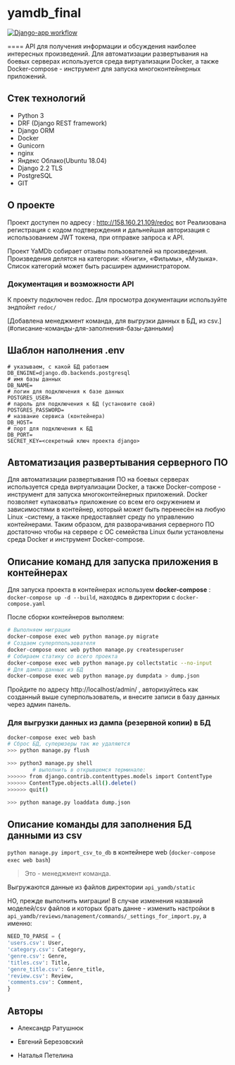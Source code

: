 # yamdb_final
[![Django-app workflow](https://github.com/Aleksander-VLZ/yamdb_final/actions/workflows/yamdb_workflow.yml/badge.svg)](https://github.com/Aleksander-VLZ/yamdb_final/actions/workflows/yamdb_workflow.yml)

====
API для получения информации и обсуждения наиболее интересных произведений.
Для автоматизации развертывания на боевых серверах используется среда виртуализации Docker, а также Docker-compose - инструмент для запуска многоконтейнерных приложений.

## Стек технологий

- Python 3
- DRF (Django REST framework)
- Django ORM
- Docker
- Gunicorn
- nginx
- Яндекс Облако(Ubuntu 18.04)
- Django 2.2 TLS
- PostgreSQL
- GIT

## О проекте

Проект доступен по адресу : http://158.160.21.109/redoc вот
Реализована регистрация с кодом подтверждения и дальнейшая авторизация с использованием JWT токена, при отправке запроса к API.

Проект YaMDb собирает отзывы пользователей на произведения.
Произведения делятся на категории: «Книги», «Фильмы», «Музыка».
Список категорий может быть расширен администратором.

### Документация и возможности API

К проекту подключен redoc. Для просмотра документации используйте эндпойнт `redoc/`

[Добавлена менеджмент команда, для выгрузки данных в БД, из csv.]
(#описание-команды-для-заполнения-базы-данными)

## Шаблон наполнения .env

```
# указываем, с какой БД работаем
DB_ENGINE=django.db.backends.postgresql
# имя базы данных
DB_NAME=
# логин для подключения к базе данных
POSTGRES_USER=
# пароль для подключения к БД (установите свой)
POSTGRES_PASSWORD=
# название сервиса (контейнера)
DB_HOST=
# порт для подключения к БД
DB_PORT=
SECRET_KEY=<секретный ключ проекта django>

```

## Автоматизация развертывания серверного ПО

Для автоматизации развертывания ПО на боевых серверах используется среда виртуализации Docker, а также Docker-compose - инструмент для запуска многоконтейнерных приложений. Docker позволяет «упаковать» приложение со всем его окружением и зависимостями в контейнер, который может быть перенесён на любую Linux -систему, а также предоставляет среду по управлению контейнерами. Таким образом, для разворачивания серверного ПО достаточно чтобы на сервере с ОС семейства Linux были установлены среда Docker и инструмент Docker-compose.


## Описание команд для запуска приложения в контейнерах

Для запуска проекта в контейнерах используем **docker-compose** : ```docker-compose up -d --build```, находясь в директории с ```docker-compose.yaml```

После сборки контейнеров выполяем:

```bash
# Выполняем миграции
docker-compose exec web python manage.py migrate
# Создаем суперппользователя
docker-compose exec web python manage.py createsuperuser
# Собираем статику со всего проекта
docker-compose exec web python manage.py collectstatic --no-input
# Для дампа данных из БД
docker-compose exec web python manage.py dumpdata > dump.json
```
Пройдите по адресу http://localhost/admin/ , авторизуйтесь как созданный выше суперпользователь,
и внесите записи в базу данных через админ панель.

### Для выгрузки данных из дампа (резервной копии) в БД

```bash
docker-compose exec web bash
# Сброс БД, суперюзеры так же удаляются
>>> python manage.py flush

>>> python3 manage.py shell  
        # выполнить в открывшемся терминале:
>>>>>> from django.contrib.contenttypes.models import ContentType
>>>>>> ContentType.objects.all().delete()
>>>>>> quit()

>>> python manage.py loaddata dump.json
```

## Описание команды для заполнения БД данными из csv

```python manage.py import_csv_to_db``` в контейнере web (```docker-compose exec web bash```)

>Это - менеджмент команда.
>
Выгружаются данные из файлов директории ```api_yamdb/static```

НО, прежде выполнить миграции! 
В случае изменения названий моделей/csv файлов и которых брать данне - изменить настройки в `api_yamdb/reviews/management/commands/_settings_for_import.py`, а именно:

```python
NEED_TO_PARSE = {
'users.csv': User,
'category.csv': Category,
'genre.csv': Genre,
'titles.csv': Title,
'genre_title.csv': Genre_title,
'review.csv': Review,
'comments.csv': Comment,
}
```

## Авторы

- Александр Ратушнюк

- Евгений Березовский

- Наталья Петелина
